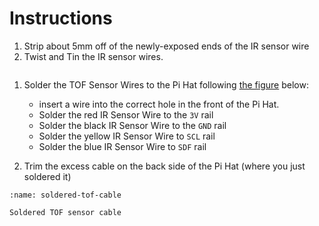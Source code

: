 # Instructions

1. Strip about 5mm off of the newly-exposed ends of the IR sensor wire
1. Twist and Tin the IR sensor wires. 
```{attention} Do not put too much solder, as the wires must fit through the holes in the Pi Hat
```
1. Solder the TOF Sensor Wires to the Pi Hat following [the figure](soldered-tof-cable) below:
    * insert a wire into the correct hole in the front of the Pi Hat. 
    * Solder the red IR Sensor Wire to the `3V` rail
    * Solder the black IR Sensor Wire to the `GND` rail
    * Solder the yellow IR Sensor Wire to `SCL` rail
    * Solder the blue IR Sensor Wire to `SDF` rail

1. Trim the excess cable on the back side of the Pi Hat (where you just soldered it)

```{figure} ../_images/tof-sensor/soldered-tof-cable.jpg
:name: soldered-tof-cable

Soldered TOF sensor cable
```
